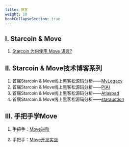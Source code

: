 ```yaml
---
title: 博客
weight: 10
bookCollapseSection: true
---
```


## I. Starcoin & Move

1. [Starcoin 为何使用 Move 语言?](https://starcoin.org/zh/developer/blog/starcoin_move_resource)



## II. Starcoin & Move技术博客系列

1. 首届Starcoin & Move线上黑客松源码分析——[MyLegacy](https://starcoin.org/zh/developer/blog/move%E9%BB%91%E5%AE%A2%E6%9D%BE_mylegacy%E6%BA%90%E7%A0%81%E5%88%86%E6%9E%90/)
2. 首届Starcoin & Move线上黑客松源码分析——[P(A)](https://starcoin.org/zh/developer/blog/move%E9%BB%91%E5%AE%A2%E6%9D%BE_pa%E6%BA%90%E7%A0%81%E5%88%86%E6%9E%90/)
3. 首届Starcoin & Move线上黑客松源码分析——[Atlaspad](https://starcoin.org/zh/developer/blog/move_ido_atlaspad/)
4. 首届Starcoin & Move线上黑客松源码分析——[starauction](https://starcoin.org/zh/developer/blog/move_starauction/)



## III. 手把手学Move

1. 手把手：[Move进阶](https://starcoin.org/zh/developer/blog/move_advanced_tutorial/)

2. 手把手：[Move开发实战](https://starcoin.org/zh/developer/blog/move_development/)

